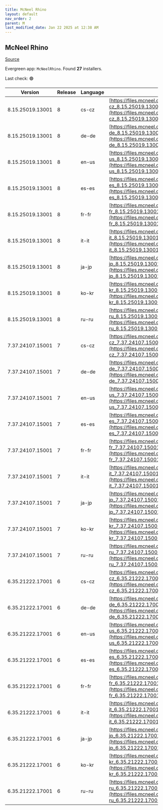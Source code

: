 ```yaml
---
title: McNeel Rhino
layout: default
nav_order: 2
parent: M
last_modified_date: Jan 22 2025 at 12:38 AM
---
```


## McNeel Rhino

[Source](https://www.rhino3d.com/)

Evergreen app: `McNeelRhino`. Found **27** installers.

Last check: 🟢

| Version          | Release | Language | URI                                                                                                                                                            |
| ---------------- | ------- | -------- | -------------------------------------------------------------------------------------------------------------------------------------------------------------- |
| 8.15.25019.13001 | 8       | cs-cz    | [https://files.mcneel.com/dujour/exe/20250119/rhino_cs-cz_8.15.25019.13001.exe](https://files.mcneel.com/dujour/exe/20250119/rhino_cs-cz_8.15.25019.13001.exe) |
| 8.15.25019.13001 | 8       | de-de    | [https://files.mcneel.com/dujour/exe/20250119/rhino_de-de_8.15.25019.13001.exe](https://files.mcneel.com/dujour/exe/20250119/rhino_de-de_8.15.25019.13001.exe) |
| 8.15.25019.13001 | 8       | en-us    | [https://files.mcneel.com/dujour/exe/20250119/rhino_en-us_8.15.25019.13001.exe](https://files.mcneel.com/dujour/exe/20250119/rhino_en-us_8.15.25019.13001.exe) |
| 8.15.25019.13001 | 8       | es-es    | [https://files.mcneel.com/dujour/exe/20250119/rhino_es-es_8.15.25019.13001.exe](https://files.mcneel.com/dujour/exe/20250119/rhino_es-es_8.15.25019.13001.exe) |
| 8.15.25019.13001 | 8       | fr-fr    | [https://files.mcneel.com/dujour/exe/20250119/rhino_fr-fr_8.15.25019.13001.exe](https://files.mcneel.com/dujour/exe/20250119/rhino_fr-fr_8.15.25019.13001.exe) |
| 8.15.25019.13001 | 8       | it-it    | [https://files.mcneel.com/dujour/exe/20250119/rhino_it-it_8.15.25019.13001.exe](https://files.mcneel.com/dujour/exe/20250119/rhino_it-it_8.15.25019.13001.exe) |
| 8.15.25019.13001 | 8       | ja-jp    | [https://files.mcneel.com/dujour/exe/20250119/rhino_ja-jp_8.15.25019.13001.exe](https://files.mcneel.com/dujour/exe/20250119/rhino_ja-jp_8.15.25019.13001.exe) |
| 8.15.25019.13001 | 8       | ko-kr    | [https://files.mcneel.com/dujour/exe/20250119/rhino_ko-kr_8.15.25019.13001.exe](https://files.mcneel.com/dujour/exe/20250119/rhino_ko-kr_8.15.25019.13001.exe) |
| 8.15.25019.13001 | 8       | ru-ru    | [https://files.mcneel.com/dujour/exe/20250119/rhino_ru-ru_8.15.25019.13001.exe](https://files.mcneel.com/dujour/exe/20250119/rhino_ru-ru_8.15.25019.13001.exe) |
| 7.37.24107.15001 | 7       | cs-cz    | [https://files.mcneel.com/dujour/exe/20240416/rhino_cs-cz_7.37.24107.15001.exe](https://files.mcneel.com/dujour/exe/20240416/rhino_cs-cz_7.37.24107.15001.exe) |
| 7.37.24107.15001 | 7       | de-de    | [https://files.mcneel.com/dujour/exe/20240416/rhino_de-de_7.37.24107.15001.exe](https://files.mcneel.com/dujour/exe/20240416/rhino_de-de_7.37.24107.15001.exe) |
| 7.37.24107.15001 | 7       | en-us    | [https://files.mcneel.com/dujour/exe/20240416/rhino_en-us_7.37.24107.15001.exe](https://files.mcneel.com/dujour/exe/20240416/rhino_en-us_7.37.24107.15001.exe) |
| 7.37.24107.15001 | 7       | es-es    | [https://files.mcneel.com/dujour/exe/20240416/rhino_es-es_7.37.24107.15001.exe](https://files.mcneel.com/dujour/exe/20240416/rhino_es-es_7.37.24107.15001.exe) |
| 7.37.24107.15001 | 7       | fr-fr    | [https://files.mcneel.com/dujour/exe/20240416/rhino_fr-fr_7.37.24107.15001.exe](https://files.mcneel.com/dujour/exe/20240416/rhino_fr-fr_7.37.24107.15001.exe) |
| 7.37.24107.15001 | 7       | it-it    | [https://files.mcneel.com/dujour/exe/20240416/rhino_it-it_7.37.24107.15001.exe](https://files.mcneel.com/dujour/exe/20240416/rhino_it-it_7.37.24107.15001.exe) |
| 7.37.24107.15001 | 7       | ja-jp    | [https://files.mcneel.com/dujour/exe/20240416/rhino_ja-jp_7.37.24107.15001.exe](https://files.mcneel.com/dujour/exe/20240416/rhino_ja-jp_7.37.24107.15001.exe) |
| 7.37.24107.15001 | 7       | ko-kr    | [https://files.mcneel.com/dujour/exe/20240416/rhino_ko-kr_7.37.24107.15001.exe](https://files.mcneel.com/dujour/exe/20240416/rhino_ko-kr_7.37.24107.15001.exe) |
| 7.37.24107.15001 | 7       | ru-ru    | [https://files.mcneel.com/dujour/exe/20240416/rhino_ru-ru_7.37.24107.15001.exe](https://files.mcneel.com/dujour/exe/20240416/rhino_ru-ru_7.37.24107.15001.exe) |
| 6.35.21222.17001 | 6       | cs-cz    | [https://files.mcneel.com/dujour/exe/20210810/rhino_cs-cz_6.35.21222.17001.exe](https://files.mcneel.com/dujour/exe/20210810/rhino_cs-cz_6.35.21222.17001.exe) |
| 6.35.21222.17001 | 6       | de-de    | [https://files.mcneel.com/dujour/exe/20210810/rhino_de-de_6.35.21222.17001.exe](https://files.mcneel.com/dujour/exe/20210810/rhino_de-de_6.35.21222.17001.exe) |
| 6.35.21222.17001 | 6       | en-us    | [https://files.mcneel.com/dujour/exe/20210810/rhino_en-us_6.35.21222.17001.exe](https://files.mcneel.com/dujour/exe/20210810/rhino_en-us_6.35.21222.17001.exe) |
| 6.35.21222.17001 | 6       | es-es    | [https://files.mcneel.com/dujour/exe/20210810/rhino_es-es_6.35.21222.17001.exe](https://files.mcneel.com/dujour/exe/20210810/rhino_es-es_6.35.21222.17001.exe) |
| 6.35.21222.17001 | 6       | fr-fr    | [https://files.mcneel.com/dujour/exe/20210810/rhino_fr-fr_6.35.21222.17001.exe](https://files.mcneel.com/dujour/exe/20210810/rhino_fr-fr_6.35.21222.17001.exe) |
| 6.35.21222.17001 | 6       | it-it    | [https://files.mcneel.com/dujour/exe/20210810/rhino_it-it_6.35.21222.17001.exe](https://files.mcneel.com/dujour/exe/20210810/rhino_it-it_6.35.21222.17001.exe) |
| 6.35.21222.17001 | 6       | ja-jp    | [https://files.mcneel.com/dujour/exe/20210810/rhino_ja-jp_6.35.21222.17001.exe](https://files.mcneel.com/dujour/exe/20210810/rhino_ja-jp_6.35.21222.17001.exe) |
| 6.35.21222.17001 | 6       | ko-kr    | [https://files.mcneel.com/dujour/exe/20210810/rhino_ko-kr_6.35.21222.17001.exe](https://files.mcneel.com/dujour/exe/20210810/rhino_ko-kr_6.35.21222.17001.exe) |
| 6.35.21222.17001 | 6       | ru-ru    | [https://files.mcneel.com/dujour/exe/20210810/rhino_ru-ru_6.35.21222.17001.exe](https://files.mcneel.com/dujour/exe/20210810/rhino_ru-ru_6.35.21222.17001.exe) |
